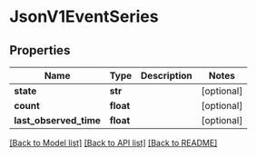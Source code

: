 # JsonV1EventSeries


## Properties
Name | Type | Description | Notes
------------ | ------------- | ------------- | -------------
**state** | **str** |  | [optional] 
**count** | **float** |  | [optional] 
**last_observed_time** | **float** |  | [optional] 

[[Back to Model list]](../README.md#documentation-for-models) [[Back to API list]](../README.md#documentation-for-api-endpoints) [[Back to README]](../README.md)


